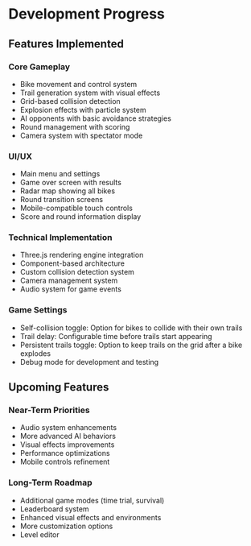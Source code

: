 # Development Progress

## Features Implemented

### Core Gameplay
- Bike movement and control system
- Trail generation system with visual effects
- Grid-based collision detection
- Explosion effects with particle system
- AI opponents with basic avoidance strategies
- Round management with scoring
- Camera system with spectator mode

### UI/UX
- Main menu and settings
- Game over screen with results
- Radar map showing all bikes
- Round transition screens
- Mobile-compatible touch controls
- Score and round information display

### Technical Implementation
- Three.js rendering engine integration
- Component-based architecture
- Custom collision detection system
- Camera management system
- Audio system for game events

### Game Settings
- Self-collision toggle: Option for bikes to collide with their own trails
- Trail delay: Configurable time before trails start appearing
- Persistent trails toggle: Option to keep trails on the grid after a bike explodes
- Debug mode for development and testing

## Upcoming Features

### Near-Term Priorities
- Audio system enhancements
- More advanced AI behaviors
- Visual effects improvements
- Performance optimizations
- Mobile controls refinement

### Long-Term Roadmap
- Additional game modes (time trial, survival)
- Leaderboard system
- Enhanced visual effects and environments
- More customization options
- Level editor
